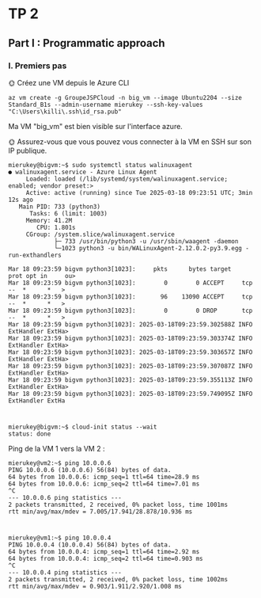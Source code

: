 # TP 2

## Part I : Programmatic approach

### I. Premiers pas

🌞 Créez une VM depuis le Azure CLI

    az vm create -g GroupeJSPCloud -n big_vm --image Ubuntu2204 --size Standard_B1s --admin-username mierukey --ssh-key-values "C:\Users\killi\.ssh\id_rsa.pub"

Ma VM "big_vm" est bien visible sur l'interface azure.

🌞 Assurez-vous que vous pouvez vous connecter à la VM en SSH sur son IP publique.

    mierukey@bigvm:~$ sudo systemctl status walinuxagent
    ● walinuxagent.service - Azure Linux Agent
         Loaded: loaded (/lib/systemd/system/walinuxagent.service; enabled; vendor preset:>
         Active: active (running) since Tue 2025-03-18 09:23:51 UTC; 3min 12s ago
       Main PID: 733 (python3)
          Tasks: 6 (limit: 1003)
         Memory: 41.2M
            CPU: 1.801s
         CGroup: /system.slice/walinuxagent.service
                 ├─ 733 /usr/bin/python3 -u /usr/sbin/waagent -daemon
                 └─1023 python3 -u bin/WALinuxAgent-2.12.0.2-py3.9.egg -run-exthandlers

    Mar 18 09:23:59 bigvm python3[1023]:     pkts      bytes target     prot opt in     ou>
    Mar 18 09:23:59 bigvm python3[1023]:        0        0 ACCEPT     tcp  --  *      *   >
    Mar 18 09:23:59 bigvm python3[1023]:       96    13090 ACCEPT     tcp  --  *      *   >
    Mar 18 09:23:59 bigvm python3[1023]:        0        0 DROP       tcp  --  *      *   >
    Mar 18 09:23:59 bigvm python3[1023]: 2025-03-18T09:23:59.302588Z INFO ExtHandler ExtHa>
    Mar 18 09:23:59 bigvm python3[1023]: 2025-03-18T09:23:59.303374Z INFO ExtHandler ExtHa>
    Mar 18 09:23:59 bigvm python3[1023]: 2025-03-18T09:23:59.303657Z INFO ExtHandler ExtHa>
    Mar 18 09:23:59 bigvm python3[1023]: 2025-03-18T09:23:59.307087Z INFO ExtHandler ExtHa>
    Mar 18 09:23:59 bigvm python3[1023]: 2025-03-18T09:23:59.355113Z INFO ExtHandler ExtHa>
    Mar 18 09:23:59 bigvm python3[1023]: 2025-03-18T09:23:59.749095Z INFO ExtHandler ExtHa
#
    mierukey@bigvm:~$ cloud-init status --wait
    status: done

Ping de la VM 1 vers la VM 2 : 

    mierukey@vm2:~$ ping 10.0.0.6
    PING 10.0.0.6 (10.0.0.6) 56(84) bytes of data.
    64 bytes from 10.0.0.6: icmp_seq=1 ttl=64 time=28.9 ms
    64 bytes from 10.0.0.6: icmp_seq=2 ttl=64 time=7.01 ms
    ^C
    --- 10.0.0.6 ping statistics ---
    2 packets transmitted, 2 received, 0% packet loss, time 1001ms
    rtt min/avg/max/mdev = 7.005/17.941/28.878/10.936 ms
#
    mierukey@vm1:~$ ping 10.0.0.4
    PING 10.0.0.4 (10.0.0.4) 56(84) bytes of data.
    64 bytes from 10.0.0.4: icmp_seq=1 ttl=64 time=2.92 ms
    64 bytes from 10.0.0.4: icmp_seq=2 ttl=64 time=0.903 ms
    ^C
    --- 10.0.0.4 ping statistics ---
    2 packets transmitted, 2 received, 0% packet loss, time 1002ms
    rtt min/avg/max/mdev = 0.903/1.911/2.920/1.008 ms

